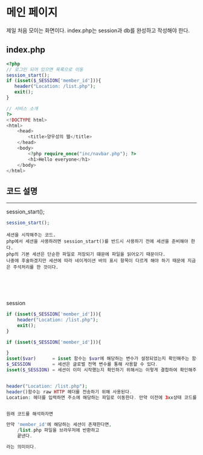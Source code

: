 # 메인 페이지

제일 처음 모이는 화면이다. index.php는 session과 db를 완성하고 작성해야 한다.

## index.php
```php 
<?php
// 로그인 되어 있으면 목록으로 이동
session_start();
if (isset($_SESSION['member_id'])){
   header("Location: /list.php");
   exit();
}

// 서비스 소개
?>
<!DOCTYPE html>
<html>
    <head>
        <title>양우성의 웹</title>
    </head>
    <body>
        <?php require_once("inc/navbar.php"); ?>
        <h1>Hello everyone</h1>
    </body>
</html>
```

## 코드 설명
---
session_start();
```php
session_start();
```
```
세션을 시작해주는 코드.
php에서 세션을 사용하려면 session_start()를 반드시 사용하기 전에 세션을 준비해야 한다. 
php의 기본 세션은 단순한 파일로 저장되기 떄문에 파일을 읽어오기 때문이다.
나중에 후술하겠지만 세션에 따라 네이게이션 바의 표시 항목이 다르게 해야 하기 때문에 지금은 주석처리를 한 것이다.
```
</br>
</br>
</br>

session
```php
if (isset($_SESSION['member_id'])){
    header("Location: /list.php");
    exit();
}
```
```php 
if (isset($_SESSION['member_id'])){

}
isset($var)      = isset 함수는 $var에 해당하는 변수가 설정되었는지 확인해주는 함수이다.
$_SESSION        = 세션은 글로벌 전역 변수를 통해 사용할 수 있다. 
isset($_SESSION) = 세션이 이미 시작했는지 확인하기 위해서는 이렇게 결합하여 확인해주면 된다. 세션이 시작해야만 $_SESSION 변수가 생기기 떄문이다.


header("Location: /list.php");
header()함수는 raw HTTP 헤더를 전송하기 위해 사용된다.
Location: 헤더를 입력하면 주소에 해당하는 파일로 이동한다. 만약 이전에 3xx상태 코드를 설정하지 않았다면 REDIERCT (302) 상태 코드를 브라우저에 반환합니다.


원래 코드를 해석하자면 

만약 'member_id'에 해당하는 세션이 존재한다면, 
    /list.php 파일을 브라우저에 반환하고
    끝낸다.

라는 의미이다. 
```
</br>
</br>
</br>






